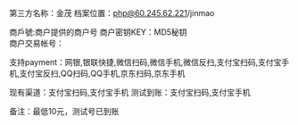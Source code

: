 ﻿第三方名称：金茂
档案位置：php@60.245.62.221/jinmao  
  
商戶號:商户提供的商户号
商户密钥KEY：MD5秘钥  
商户交易帐号：
  
支持payment：网银,银联快捷,微信扫码,微信手机,微信反扫,支付宝扫码,支付宝手机,支付宝反扫,QQ扫码,QQ手机,京东扫码,京东手机
  
现有渠道：支付宝扫码,支付宝手机
测试到账：支付宝扫码,支付宝手机
  
备注：最低10元，测试号已到账
